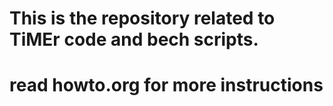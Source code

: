 
# This is the repository related to TiMEr code and bech scripts.
# read howto.org for more instructions
